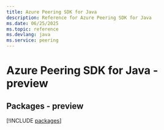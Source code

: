 ```yaml
---
title: Azure Peering SDK for Java
description: Reference for Azure Peering SDK for Java
ms.date: 06/25/2025
ms.topic: reference
ms.devlang: java
ms.service: peering
---
```

# Azure Peering SDK for Java - preview
## Packages - preview
[!INCLUDE [packages](peering-index.md)]